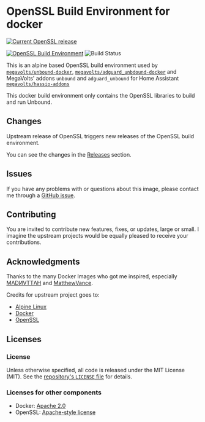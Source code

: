 OpenSSL Build Environment for docker
====================================

[![Current OpenSSL release](https://img.shields.io/github/v/tag/openssl/openssl?label=Current%20OpenSSL%20release&style=for-the-badge)](https://github.com/openssl/openssl/tags) 

[![OpenSSL Build Environment](https://img.shields.io/github/v/release/megavolts/openssl-dockerbuildenv?include_prereleases&label=megavolts/openssl-dockerbuildenv%20release&style=for-the-badge)](https://github.com/megavolts/openssl-dockerbuildenv/releases)
![Build Status](https://img.shields.io/github/actions/workflow/status/megavolts/openssl-dockerbuildenv/CD-10-upstream_release_check.yaml?branch=main&style=for-the-badge&label=Build%20Status)

This is an alpine based OpenSSL build environment used by [`megavolts/unbound-docker`](https://github.com/megavolts/unbound-docker/), [`megavolts/adguard_unbdound-docker`](https://github.com/megavolts/adguard_unbound-docker/) and MegaVolts' addons `unbound` and `adguard_unbound` for Home Assistant [`megavolts/hassio-addons`](https://github.com.com/megavolts/hassio-addons)

This docker build environment only contains the OpenSSL libraries to build and run Unbound.

## Changes
Upstream release of OpenSSL triggers new releases of the OpenSSL build environment.

You can see the changes in the [Releases](https://github.com/megavolts/openSSL-dockerbuildenv/releases) section.

## Issues
If you have any problems with or questions about this image, please contact me
through a [GitHub issue](https://github.com/megavolts/openssl-dockerbuildenv/issues).

## Contributing

You are invited to contribute new features, fixes, or updates, large or small. I
imagine the upstream projects would be equally pleased to receive your
contributions.

## Acknowledgments

Thanks to the many Docker Images who got me inspired, especially [ϺΛDИVTTΛH](https://github.com/madnuttah) and [MatthewVance](https://github.com/MatthewVance).

Credits for upstream project goes to:
- [Alpine Linux](https://www.alpinelinux.org/)
- [Docker](https://www.docker.com/)
- [OpenSSL](https://www.openssl.org/)

## Licenses
### License

Unless otherwise specified, all code is released under the MIT License (MIT).
See the [repository's `LICENSE`
file](https://github.com/megavolts/openssl-dockerbuildenv/blob/master/LICENSE) for
details.

### Licenses for other components

- Docker: [Apache 2.0](https://github.com/docker/docker/blob/master/LICENSE)
- OpenSSL: [Apache-style license](https://www.openssl.org/source/license.html)
